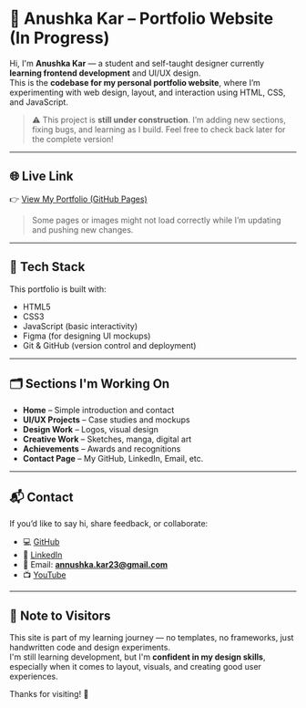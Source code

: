 # 🌱 Anushka Kar – Portfolio Website (In Progress)

Hi, I'm **Anushka Kar** — a student and self-taught designer currently **learning frontend development** and UI/UX design.  
This is the **codebase for my personal portfolio website**, where I’m experimenting with web design, layout, and interaction using HTML, CSS, and JavaScript.

> ⚠️ This project is **still under construction**. I’m adding new sections, fixing bugs, and learning as I build. Feel free to check back later for the complete version!

---

## 🌐 Live Link

👉 [View My Portfolio (GitHub Pages)](https://anushka-kar.github.io/portfolio/)

> Some pages or images might not load correctly while I’m updating and pushing new changes.

---

## 🔧 Tech Stack

This portfolio is built with:

- HTML5  
- CSS3  
- JavaScript (basic interactivity)  
- Figma (for designing UI mockups)  
- Git & GitHub (version control and deployment)

---

## 🗂 Sections I'm Working On

- **Home** – Simple introduction and contact  
- **UI/UX Projects** – Case studies and mockups  
- **Design Work** – Logos, visual design  
- **Creative Work** – Sketches, manga, digital art  
- **Achievements** – Awards and recognitions  
- **Contact Page** – My GitHub, LinkedIn, Email, etc.

---

## 📬 Contact

If you’d like to say hi, share feedback, or collaborate:

- 💻 [GitHub](https://github.com/Anushka-kar)  
- 🔗 [LinkedIn](https://www.linkedin.com/in/anushka-kar-425834301/)  
- 📧 Email: **annushka.kar23@gmail.com**  
- 📺 [YouTube](https://www.youtube.com/@Itzak23)

---

## 📌 Note to Visitors

This site is part of my learning journey — no templates, no frameworks, just handwritten code and design experiments.  
I'm still learning development, but I'm **confident in my design skills**, especially when it comes to layout, visuals, and creating good user experiences.

Thanks for visiting! 🤍


